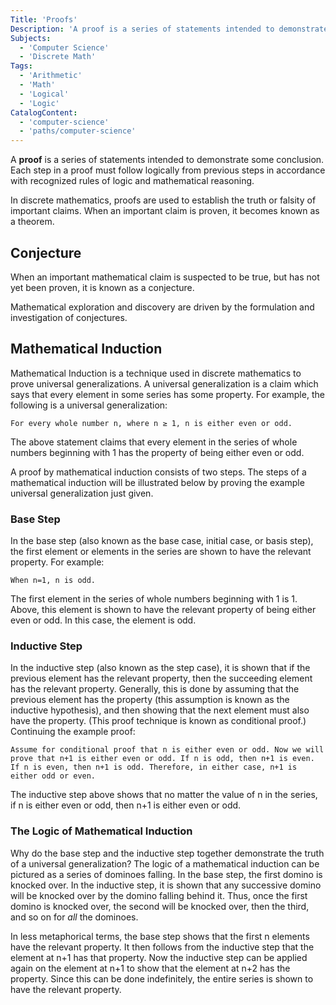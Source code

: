 ```yaml
---
Title: 'Proofs'
Description: 'A proof is a series of statements intended to demonstrate some conclusion.'
Subjects:
  - 'Computer Science'
  - 'Discrete Math'
Tags:
  - 'Arithmetic'
  - 'Math'
  - 'Logical'
  - 'Logic'
CatalogContent:
  - 'computer-science'
  - 'paths/computer-science'
---
```


A **proof** is a series of statements intended to demonstrate some conclusion. Each step in a proof must follow logically from previous steps in accordance with recognized rules of logic and mathematical reasoning.

In discrete mathematics, proofs are used to establish the truth or falsity of important claims. When an important claim is proven, it becomes known as a theorem.

## Conjecture

When an important mathematical claim is suspected to be true, but has not yet been proven, it is known as a conjecture.

Mathematical exploration and discovery are driven by the formulation and investigation of conjectures.

## Mathematical Induction

Mathematical Induction is a technique used in discrete mathematics to prove universal generalizations. A universal generalization is a claim which says that every element in some series has some property. For example, the following is a universal generalization:

```plaintext
For every whole number n, where n ≥ 1, n is either even or odd.
```
The above statement claims that every element in the series of whole numbers beginning with 1 has the property of being either even or odd.

A proof by mathematical induction consists of two steps. The steps of a mathematical induction will be illustrated below by proving the example universal generalization just given.

### Base Step

In the base step (also known as the base case, initial case, or basis step), the first element or elements in the series are shown to have the relevant property. For example:

```plaintext
When n=1, n is odd.
```

The first element in the series of whole numbers beginning with 1 is 1. Above, this element is shown to have the relevant property of being either even or odd. In this case, the element is odd.

### Inductive Step

In the inductive step (also known as the step case), it is shown that if the previous element has the relevant property, then the succeeding element has the relevant property. Generally, this is done by assuming that the previous element has the property (this assumption is known as the inductive hypothesis), and then showing that the next element must also have the property. (This proof technique is known as conditional proof.) Continuing the example proof:

```plaintext
Assume for conditional proof that n is either even or odd. Now we will prove that n+1 is either even or odd. If n is odd, then n+1 is even. If n is even, then n+1 is odd. Therefore, in either case, n+1 is either odd or even.
```

The inductive step above shows that no matter the value of n in the series, if n is either even or odd, then n+1 is either even or odd.

### The Logic of Mathematical Induction

Why do the base step and the inductive step together demonstrate the truth of a universal generalization? The logic of a mathematical induction can be pictured as a series of dominoes falling. In the base step, the first domino is knocked over. In the inductive step, it is shown that any successive domino will be knocked over by the domino falling behind it. Thus, once the first domino is knocked over, the second will be knocked over, then the third, and so on for *all* the dominoes.

In less metaphorical terms, the base step shows that the first n elements have the relevant property. It then follows from the inductive step that the element at n+1 has that property. Now the inductive step can be applied again on the element at n+1 to show that the element at n+2 has the property. Since this can be done indefinitely, the entire series is shown to have the relevant property.
